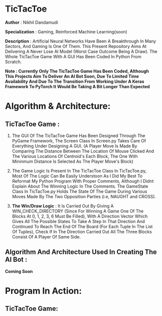 # TicTacToe

**Author** : Nikhil Dandamudi

**Specialization** : Gaming, Reinforced Machine Learning(soon)

**Description** : Artificial Neural Networks Have Been A Breakthrough In Many Sectors, And Gaming Is One Of Them. This Present Repository Aims At Delivering A Never Lose AI Model (Worst Case Outcome Being A Draw). The Whole TicTacToe Game With A GUI Has Been Coded In Python From Scratch.

**Note : Currently Only The TicTacToe Game Has Been Coded, Although This Projects Aim To Deliver An AI Bot Soon, Due To Limited Time Availability And Due To The Transition From Working Under A Keras Framework To PyTorch It Would Be Taking A Bit Longer Than Expected**

# Algorithm & Architecture: 
  
## TicTacToe Game :

1) The GUI Of The TicTacToe Game Has Been Designed Through The PyGame Framework, The Screen Class In Screen.py Takes Care Of Everything Under Designing A GUI. (A Player Move Is Made By Comparing The Distance Between The Location Of Mouse Clicked And The Various Locations Of Centroid's Each Block, The One With Mininmum Distance Is Selected As The Player Move's Block)

2) The Game Logic Is Present In The TicTacToe Class In TicTacToe.py, Most Of The Logic Can Be Easily Understoon As I Did My Best To Reformat My Python Program With Proper Comments, Although I Didnt Explain About The Winning Logic In The Comments. The GameState Class In TicTacToe.py Holds The State Of The Game During Various Moves Made By The Two Opposition Parties (i.e, NAUGHT and CROSS).

3) **The Win/Draw Logic** : It Is Carried Out By Giving A WIN_CHECK_DIRECTORY (Since For Winning A Game One Of The Blocks At 0, 1, 2, 3, 6 Must Be Filled), With A Direction Vector Which Gives All The Possible States To Take A Step In That Direction And Continued To Reach The End Of The Board (For Each Tuple In The List Of Tuples), Check If In The Direction Carried Out All The Three Blocks Consist Of A Player Of Same Side. 

## Algorithm And Architecture Used In Creating The AI Bot :

**Coming Soon**

# Program In Action:

## TicTacToe Game:
